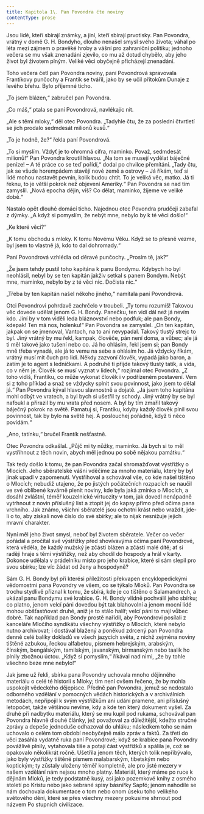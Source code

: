 ```yaml
---
title: Kapitola 1\. Pan Povondra čte noviny
contentType: prose
---
```


<section>

Jsou lidé, kteří sbírají známky, a jiní, kteří sbírají prvotisky. Pan Povondra, vrátný v domě G. H. Bondyho, dlouho nenašel smysl svého života; váhal po léta mezi zájmem o pravěké hroby a vášní pro zahraniční politiku; jednoho večera se mu však znenadání zjevilo, co mu až dotud chybělo, aby jeho život byl životem plným. Veliké věci obyčejně přicházejí znenadání.

Toho večera četl pan Povondra noviny, paní Povondrová spravovala Frantíkovy punčochy a Frantík se tvářil, jako by se učil přítokům Dunaje z levého břehu. Bylo příjemné ticho.

„To jsem blázen,“ zabručel pan Povondra.

„Co máš,“ ptala se paní Povondrová, navlékajíc nit.

„Ale s těmi mloky,“ děl otec Povondra. „Tadyhle čtu, že za poslední čtvrtletí se jich prodalo sedmdesát milionů kusů.“

„To je hodně, že?“ řekla paní Povondrová.

„To si myslím. Vždyť je to ohromná cifra, maminko. Považ, sedmdesát milionů!“ Pan Povondra kroutil hlavou. „Na tom se musejí vydělat báječné peníze! – A té práce co se teď pořídí,“ dodal po chvilce přemítání. „Tady čtu, jak se všude horempádem stavějí nové země a ostrovy – Já říkám, teď si lidé mohou nastavět pevnin, kolik budou chtít. To je veliká věc, matko. Já ti řeknu, to je větší pokrok než objevení Ameriky.“ Pan Povondra se nad tím zamyslil. „Nová epocha dějin, víš? Co dělat, maminko, žijeme ve veliké době.“

Nastalo opět dlouhé domácí ticho. Najednou otec Povondra prudčeji zabafal z dýmky. „A když si pomyslím, že nebýt mne, nebylo by k té věci došlo!“

„Ke které věci?“

„K tomu obchodu s mloky. K tomu Novému Věku. Když se to přesně vezme, byl jsem to vlastně já, kdo to dal dohromady.“

Paní Povondrová vzhlédla od děravé punčochy. „Prosím tě, jak?“

„Že jsem tehdy pustil toho kapitána k panu Bondymu. Kdybych ho byl neohlásil, nebyl by se ten kapitán jakživ setkal s panem Bondym. Nebýt mne, maminko, nebylo by z té věci nic. Dočista nic.“

„Třeba by ten kapitán našel někoho jiného,“ namítala paní Povondrová.

Otci Povondrovi pohrdavě zachrčelo v troubeli. „Ty tomu rozumíš! Takovou věc dovede udělat jenom G. H. Bondy. Panečku, ten vidí dál než já nevím kdo. Jiní by v tom viděli leda bláznovství nebo podfuk; ale pan Bondy, kdepak! Ten má nos, holenku!“ Pan Povondra se zamyslel. „On ten kapitán, jakpak on se jmenoval, Vantoch, na to ani nevypadal. Takový tlustý strejc to byl. Jiný vrátný by mu řekl, kampak, člověče, pán není doma, a vůbec; ale já ti měl takové jako tušení nebo co. Já ho ohlásím, řekl jsem si; pan Bondy mně třeba vynadá, ale já to vemu na sebe a ohlásím ho. Já vždycky říkám, vrátný musí mít čuch pro lidi. Někdy zazvoní člověk, vypadá jako baron, a zatím je to agent s ledničkami. A podruhé ti přijde takový tlustý tatík, a vida, co v něm je. Člověk se musí vyznat v lidech,“ rozjímal otec Povondra. „Z toho vidíš, Frantíku, co může vykonat člověk i v podřízeném postavení. Vem si z toho příklad a snaž se vždycky splnit svou povinnost, jako jsem to dělal já.“ Pan Povondra kýval hlavou slavnostně a dojatě. „Já jsem toho kapitána mohl odbýt ve vratech, a byl bych si ušetřil ty schody. Jiný vrátný by se byl nafoukl a přirazil by mu vrata před nosem. A byl by tím zmařil takový báječný pokrok na světě. Pamatuj si, Frantíku, kdyby každý člověk plnil svou povinnost, tak by bylo na světě hej. A poslouchej pořádně, když ti něco povídám.“

„Ano, tatínku,“ bručel Frantík nešťastně.

Otec Povondra odkašlal. „Půjč mi ty nůžky, maminko. Já bych si to měl vystřihnout z těch novin, abych měl jednou po sobě nějakou památku.“

Tak tedy došlo k tomu, že pan Povondra začal shromažďovat výstřižky o Mlocích. Jeho sběratelské vášni vděčíme za mnoho materiálu, který by byl jinak upadl v zapomenutí. Vystřihoval a schovával vše, co kde našel tištěno o Mlocích; nebudiž utajeno, že po jistých počátečních rozpacích se naučil ve své oblíbené kavárně plenit noviny, kde byla jaká zmínka o Mlocích, a dosáhl zvláštní, téměř kouzelnické virtuozity v tom, jak dovedl nenápadně vytrhnout z novin příslušný list a ztopit jej do kapsy přímo před očima pana vrchního. Jak známo, všichni sběratelé jsou ochotni krást nebo vraždit, jde-li o to, aby získali nové číslo do své sbírky; ale to nijak nesnižuje jejich mravní charakter.

Nyní měl jeho život smysl, neboť byl životem sběratele. Večer co večer pořádal a pročítal své výstřižky před shovívavýma očima paní Povondrové, která věděla, že každý mužský je zčásti blázen a zčásti malé dítě; ať si raději hraje s těmi výstřižky, než aby chodil do hospody a hrál v karty. Dokonce udělala v prádelníku místo pro jeho krabice, které si sám slepil pro svou sbírku; lze víc žádat od ženy a hospodyně?

Sám G. H. Bondy byl při kterési příležitosti překvapen encyklopedickými vědomostmi pana Povondry ve všem, co se týkalo Mloků. Pan Povondra se trochu stydlivě přiznal k tomu, že sbírá, kde je co tištěno o Salamandrech, a ukázal panu Bondymu své krabice. G. H. Bondy vlídně pochválil jeho sbírku; co platno, jenom velcí páni dovedou být tak blahovolní a jenom mocní lidé mohou obšťastňovat druhé, aniž je to stálo halíř; velcí páni to mají vůbec dobré. Tak například pan Bondy prostě nařídil, aby Povondrovi posílali z kanceláře Mločího syndikátu všechny výstřižky o Mlocích, které nebylo nutno archivovat; i dostával blažený a poněkud zdrcený pan Povondra denně celé balíky dokladů ve všech jazycích světa, z nichž zejména noviny tištěné azbukou, řeckou alfabetou, písmem hebrejským, arabským, čínským, bengálským, tamilským, javanským, birmanským nebo taalik ho plnily zbožnou úctou. „Když si pomyslím,“ říkával nad nimi, „že by tohle všechno beze mne nebylo!“

Jak jsme už řekli, sbírka pana Povondry uchovala mnoho dějinného materiálu o celé té historii s Mloky; tím není ovšem řečeno, že by mohla uspokojit vědeckého dějepisce. Předně pan Povondra, jemuž se nedostalo odborného vzdělání v pomocných vědách historických a v archiválních metodách, nepřipojil k svým výstřižkům ani udání pramene, ani příslušný letopočet, takže většinou nevíme, kdy a kde ten který dokument vyšel. Za druhé při nadbytku materiálu, který se mu kupil pod rukama, schovával pan Povondra hlavně dlouhé články, jež považoval za důležitější, kdežto stručné zprávy a depeše jednoduše odhazoval do uhláku; následkem toho se nám uchovalo o celém tom období neobyčejně málo zpráv a faktů. Za třetí do věci zasáhla vydatně ruka paní Povondrové; když se krabice pana Povondry povážlivě plnily, vytahovala tiše a potají část výstřižků a spálila je, což se opakovalo několikrát ročně. Ušetřila jenom těch, kterých tolik nepřibývalo, jako byly výstřižky tištěné písmem malabarským, tibetským nebo koptickým; ty zůstaly uloženy téměř kompletně, ale pro jisté mezery v našem vzdělání nám nejsou mnoho platny. Materiál, který máme po ruce k dějinám Mloků, je tedy podstatně kusý, asi jako pozemkové knihy z osmého století po Kristu nebo jako sebrané spisy básnířky Sapfó; jenom nahodile se nám dochovala dokumentace o tom nebo onom úseku toho velikého světového dění, které se přes všechny mezery pokusíme shrnout pod názvem Po stupních civilizace.

</section>

[^1]: Dubbeltje – drobná holandská mince. _Pozn. red_.

[^2]: Kampong – malajská vesnice s tržištěm. _Pozn. red_.

[^3]: Toddy – palmové víno. _Pozn. red_.

[^4]: Bedřich Golombek (1901–1961), čes. novinář a prozaik. _Pozn. red_.

[^5]: Edvard Valenta (1901–1978), čes. spisovatel a publicista. _Pozn. red_.

[^6]: Jan Eskymo Welzl (1848–1948), čes. cestovatel, vynálezce a dobrodruh. _Pozn. red_.

[^7]: Lambrekýny (hol.) – závěsy na okna a dveře. _Pozn. red_.

[^8]: Pozamentérie – pásková textilie určená k dekoraci. _Pozn. red_.

[^9]: Bezoár – usazenina v útrobách některých savců považovaná za léčivý prostředek. _Pozn. red_.

[^10]: YMCA – Young Men´s Christian Association, Křesťanské sdružení mladých mužů. _Pozn. red_.

[^11]: Schillerův rytíř – odkaz na baladu _Rukavička_ Friedricha Schillera. _Pozn. red_.

[^12]: Trader Horn – ve své době populární americký film o obchodníkovi Hornovi a jeho cestě do Afriky. _Pozn. red_.

[^13]: Reptilia (lat.) – plazi. _Pozn. red_.

[^14]: Nereidky – mořské víly. _Pozn. red_.

[^15]: Pelagiál – vody osídlené planktonem. _Pozn. red_.

[^16]: „Zázrační“ koně z chovu něm. podnikatele Kralle, kteří údajně uměli počítat a výsledky oznamovali údery kopyt. _Pozn. red_.

[^17]: Mae West – amer. herečka, sex-symbol 30. let. 20. stol. _Pozn. red_.

[^18]: V praxi, v akci. _Pozn. red_.

[^19]: Lemurie – bájný světadíl (podobně jako Atlantida), měl se rozkládat v Indickém oceánu. _Pozn. red_.

[^20]: Zábava, rozptýlení. _Pozn. red_.

[^21]: Využití, zneužití. _Pozn. red_.

[^22]: Pojištění. _Pozn. red_.

[^23]: Živočich pracující, vyrábějící. _Pozn. red_.

[^24]: Mlok a německý národ. _Pozn. red_.

[^25]: Vývoj obojživelníků za fašismu. _Pozn. red_.

[^26]: Trade Unie – zaměstnanecké odbory. _Pozn. red_.

[^27]: Barkasa – člun sloužící zejména pro dopravu mezi kotvící lodí a břehem. _Pozn. red_.

[^28]: Je to podivín. _Pozn. red_.

[^29]: Zpráva o tělesných schopnostech Mloků. _Pozn. red_.

[^30]: Xeróza (řec.) – chorobná suchost. _Pozn. red_.

[^31]: François Coppé (1842–1908), franc. básník. _Pozn. red_.

[^32]: Basic English – jazyk se zásobou 850 slov, který byl vytvořen v roce 1929. _Pozn. red_.

[^33]: Ušlechtilý jazyk latinský. _Pozn. red_.

[^34]: Svět pozemský. _Pozn. red_.

[^35]: Měnový systém založený na dvou drahých kovech, na zlatě a stříbře. _Pozn. red_.

[^36]: Právě tím. _Pozn. red_.

[^37]: Podivuhodná díla boží. _Pozn. red_.

[^38]: Monismus (řec.) – filozofická koncepce, podle níž je základem všeho jediná podstata. _Pozn. red_.

[^39]: Mloci, pryč se Židy! _Pozn. red_.

[^40]: Hej, vy, … co tady hledáte? _Pozn. red_.

[^41]: Starosta a poslanec. _Pozn. red_.

[^42]: Auspicie – výhlídka, naděje. _Pozn. red_.

[^43]: Ženerózní (z franc.) – velkodušný, šlechetný. _Pozn. red_.

[^44]: Chudáček, … on je tak ošklivý! _Pozn. red_.

[^45]: Lac Léman – Ženevské jezero. _Pozn. red_.

[^46]: Mikádo/správně mikado (jap.) – titul jap. císařů. _Pozn. red_.

[^47]: Flibustýrský – pirátský. _Pozn. red_.

[^48]: Torpédoborec. _Pozn. red_.

[^49]: Konflagrace – vzplanutí, vypuknutí (zde války). _Pozn. red_.

[^50]: Kombatant (franc.) – vojín s bojovým posláním. _Pozn. red_.

[^51]: Berta – dělo. _Pozn. red_.

[^52]: Takových úspěchů dosahují jen němečtí mloci. _Pozn. red_.

[^53]: Zánik lidstva. _Pozn. red_.

[^54]: Abyssal/abysál (řec.) – označení pro nejhlubší dno oceánu nebo hlubokých jezer. _Pozn. red_.

[^55]: Mene tekel (aram.) – napomenutí, jímž byl údajně babylonskému králi Balsazarovi předpovězen pád jeho říše; přeneseně výstraha, varování. _Pozn. red_.

[^56]: Mediokrita (lat.) – prostřednost. _Pozn. red_.

[^57]: Wady/vádí (arab.) – vyschlá koryta řek, naplněná vodou jen v určitých ročních obdobích. _Pozn. red_.

[^58]: Dossier – desky na listiny, svazek listin. _Pozn. red_.

[^59]: Árie z opery J. Offenbacha Hoffmannovy povídky, pův. píseň benátských gondoliérů. _Pozn. red_.

[^60]: Kris – dýka s vlnkovitým ostřím. _Pozn. red_.
